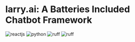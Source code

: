 # larry.ai: A Batteries Included Chatbot Framework

![reactjs](https://img.shields.io/badge/reactjs-18.0.2-fucsia?style=for-the-badge) ![python](https://img.shields.io/badge/python-3.11-blue?style=for-the-badge) ![ruff](https://img.shields.io/badge/lint-ruff-gold?style=for-the-badge) ![ruff](https://img.shields.io/badge/format-ruff-gold?style=for-the-badge)